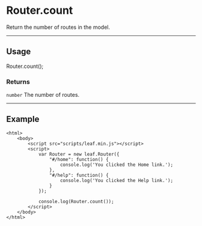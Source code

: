 # Router.count

Return the number of routes in the model.

----------------------------------------------------------------------

## Usage

Router.count();

### Returns

`number` The number of routes.

----------------------------------------------------------------------

## Example

    <html>
        <body>
            <script src="scripts/leaf.min.js"></script>
            <script>
				var Router = new leaf.Router({
					"#/home": function() {
						console.log('You clicked the Home link.');
					},
					"#/help": function() {
						console.log('You clicked the Help link.');
					}
				});

            	console.log(Router.count());
            </script>
        </body>
    </html>    